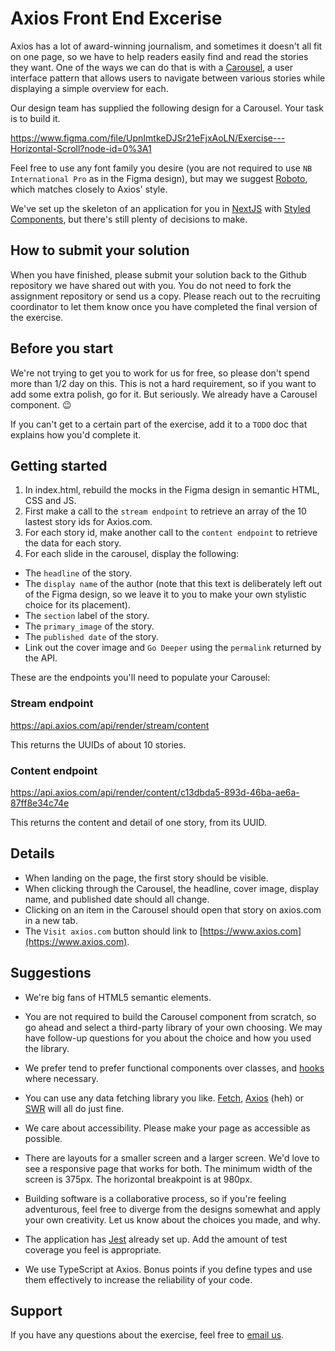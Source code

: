 # Axios Front End Excerise

Axios has a lot of award-winning journalism, and sometimes it doesn't all fit on one page, so we have to help readers easily find and read the stories they want. One of the ways we can do that is with a [Carousel](http://ui-patterns.com/patterns/Carousel), a user interface pattern that allows users to navigate between various stories while displaying a simple overview for each.

Our design team has supplied the following design for a Carousel. Your task is to build it.

https://www.figma.com/file/UpnImtkeDJSr21eFjxAoLN/Exercise---Horizontal-Scroll?node-id=0%3A1

Feel free to use any font family you desire (you are not required to use `NB International Pro` as in the Figma design), but may we suggest [Roboto](https://fonts.google.com/specimen/Roboto), which matches closely to Axios' style.

We've set up the skeleton of an application for you in [NextJS](https://nextjs.org) with [Styled Components](https://styled-components.com), but there's still plenty of decisions to make.

## How to submit your solution
When you have finished, please submit your solution back to the Github repository we have shared out with you. You do not need to fork the assignment repository or send us a copy. Please reach out to the recruiting coordinator to let them know once you have completed the final version of the exercise.

## Before you start

We're not trying to get you to work for us for free, so please don't spend more than 1/2 day on this. This is not a hard requirement, so if you want to add some extra polish, go for it. But seriously. We already have a Carousel component. 😉

If you can't get to a certain part of the exercise, add it to a `TODO` doc that explains how you'd complete it.

## Getting started

1. In index.html, rebuild the mocks in the Figma design in semantic HTML, CSS and JS.
1. First make a call to the `stream endpoint` to retrieve an array of the 10 lastest story ids for Axios.com.
1. For each story id, make another call to the `content endpoint` to retrieve the data for each story.
1. For each slide in the carousel, display the following:
- The `headline` of the story.
- The `display name` of the author (note that this text is deliberately left out of the Figma design, so we leave it to you to make your own stylistic choice for its placement).
- The `section` label of the story.
- The `primary_image` of the story.
- The `published date` of the story.
- Link out the cover image and `Go Deeper` using the `permalink` returned by the API.

These are the endpoints you'll need to populate your Carousel:

### Stream endpoint

https://api.axios.com/api/render/stream/content

This returns the UUIDs of about 10 stories.

### Content endpoint

https://api.axios.com/api/render/content/c13dbda5-893d-46ba-ae6a-87ff8e34c74e

This returns the content and detail of one story, from its UUID.

## Details

- When landing on the page, the first story should be visible.
- When clicking through the Carousel, the headline, cover image, display name, and published date should all change.
- Clicking on an item in the Carousel should open that story on axios.com in a new tab.
- The `Visit axios.com` button should link to [https://www.axios.com](https://www.axios.com).

## Suggestions

- We're big fans of HTML5 semantic elements.

- You are not required to build the Carousel component from scratch, so go ahead and select a third-party library of your own choosing. We may have follow-up questions for you about the choice and how you used the library.

- We prefer tend to prefer functional components over classes, and [hooks](https://reactjs.org/docs/hooks-intro.html) where necessary.

- You can use any data fetching library you like. [Fetch](https://github.com/matthew-andrews/isomorphic-fetch), [Axios](https://github.com/axios/axios) (heh) or [SWR](https://github.com/vercel/swr) will all do just fine.

- We care about accessibility. Please make your page as accessible as possible.

- There are layouts for a smaller screen and a larger screen. We'd love to see a responsive page that works for both. The minimum width of the screen is 375px. The horizontal breakpoint is at 980px.

- Building software is a collaborative process, so if you're feeling adventurous, feel free to diverge from the designs somewhat and apply your own creativity. Let us know about the choices you made, and why.

- The application has [Jest](https://jestjs.io) already set up. Add the amount of test coverage you feel is appropriate.

- We use TypeScript at Axios. Bonus points if you define types and use them effectively to increase the reliability of your code.

## Support

If you have any questions about the exercise, feel free to [email us](mailto:em-support@axios.com).
